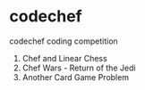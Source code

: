 # codechef
codechef coding competition

1. Chef and Linear Chess 
2. Chef Wars - Return of the Jedi
3. Another Card Game Problem 
